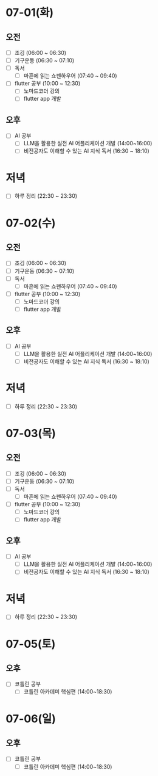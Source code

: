 # 07-01(화)

## 오전
- [ ] 조깅 (06:00 ~ 06:30)
- [ ] 기구운동 (06:30 ~ 07:10)
- [ ] 독서
	- [ ] 마흔에 읽는 쇼펜하우어 (07:40 ~ 09:40)
- [ ] flutter 공부 (10:00 ~ 12:30)
	- [ ] 노마드코더 강의
	- [ ] flutter app 개발

## 오후
- [ ] AI 공부
	- [ ] LLM을 활용한 실전 AI 어플리케이션 개발 (14:00~16:00)
	- [ ] 비전공자도 이해할 수 있는 AI 지식 독서 (16:30 ~ 18:10)

# 저녁
- [ ] 하루 정리 (22:30 ~ 23:30)

# 07-02(수)

## 오전
- [ ] 조깅 (06:00 ~ 06:30)
- [ ] 기구운동 (06:30 ~ 07:10)
- [ ] 독서
	- [ ] 마흔에 읽는 쇼펜하우어 (07:40 ~ 09:40)
- [ ] flutter 공부 (10:00 ~ 12:30)
	- [ ] 노마드코더 강의
	- [ ] flutter app 개발

## 오후
- [ ] AI 공부
	- [ ] LLM을 활용한 실전 AI 어플리케이션 개발 (14:00~16:00)
	- [ ] 비전공자도 이해할 수 있는 AI 지식 독서 (16:30 ~ 18:10)

# 저녁
- [ ] 하루 정리 (22:30 ~ 23:30)

# 07-03(목)

## 오전
- [ ] 조깅 (06:00 ~ 06:30)
- [ ] 기구운동 (06:30 ~ 07:10)
- [ ] 독서
	- [ ] 마흔에 읽는 쇼펜하우어 (07:40 ~ 09:40)
- [ ] flutter 공부 (10:00 ~ 12:30)
	- [ ] 노마드코더 강의
	- [ ] flutter app 개발

## 오후
- [ ] AI 공부
	- [ ] LLM을 활용한 실전 AI 어플리케이션 개발 (14:00~16:00)
	- [ ] 비전공자도 이해할 수 있는 AI 지식 독서 (16:30 ~ 18:10)

# 저녁
- [ ] 하루 정리 (22:30 ~ 23:30)

# 07-05(토)

## 오후
- [ ] 코틀린 공부
	- [ ] 코틀린 아카데미 핵심편 (14:00~18:30)

# 07-06(일)

## 오후
- [ ] 코틀린 공부
	- [ ] 코틀린 아카데미 핵심편 (14:00~18:30)